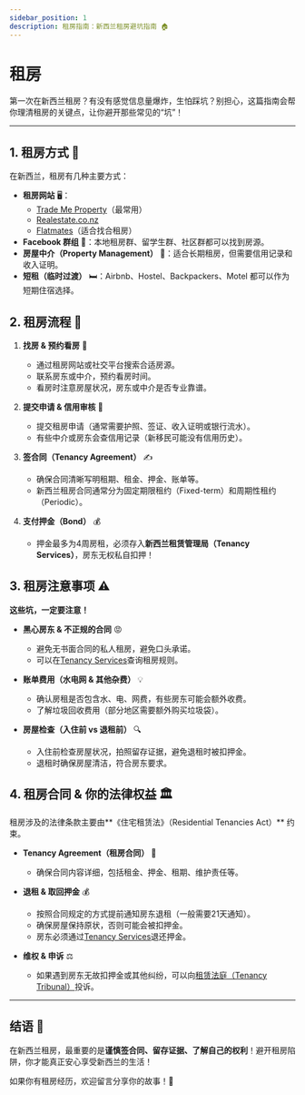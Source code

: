 ```yaml
---
sidebar_position: 1
description: 租房指南：新西兰租房避坑指南 🏠
---
```


# 租房

第一次在新西兰租房？有没有感觉信息量爆炸，生怕踩坑？别担心，这篇指南会帮你理清租房的关键点，让你避开那些常见的“坑”！

---

## 1. 租房方式 📌

在新西兰，租房有几种主要方式：

- **租房网站** 🖥️：
  - [Trade Me Property](https://www.trademe.co.nz/property)（最常用）
  - [Realestate.co.nz](https://www.realestate.co.nz/)
  - [Flatmates](https://www.flatmates.co.nz/)（适合找合租房）
- **Facebook 群组** 🤳：本地租房群、留学生群、社区群都可以找到房源。
- **房屋中介（Property Management）** 🏢：适合长期租房，但需要信用记录和收入证明。
- **短租（临时过渡）** 🛏️：Airbnb、Hostel、Backpackers、Motel 都可以作为短期住宿选择。

## 2. 租房流程 🔄

1. **找房 & 预约看房** 👀
   - 通过租房网站或社交平台搜索合适房源。
   - 联系房东或中介，预约看房时间。
   - 看房时注意房屋状况，房东或中介是否专业靠谱。

2. **提交申请 & 信用审核** 📑
   - 提交租房申请（通常需要护照、签证、收入证明或银行流水）。
   - 有些中介或房东会查信用记录（新移民可能没有信用历史）。

3. **签合同（Tenancy Agreement）** ✍️
   - 确保合同清晰写明租期、租金、押金、账单等。
   - 新西兰租房合同通常分为固定期限租约（Fixed-term）和周期性租约（Periodic）。

4. **支付押金（Bond）** 💰
   - 押金最多为4周房租，必须存入**新西兰租赁管理局（Tenancy Services）**，房东无权私自扣押！

## 3. 租房注意事项 ⚠️

**这些坑，一定要注意！**

- **黑心房东 & 不正规的合同** 😡
  - 避免无书面合同的私人租房，避免口头承诺。
  - 可以在[Tenancy Services](https://www.tenancy.govt.nz/)查询租房规则。

- **账单费用（水电网 & 其他杂费）** 💡
  - 确认房租是否包含水、电、网费，有些房东可能会额外收费。
  - 了解垃圾回收费用（部分地区需要额外购买垃圾袋）。

- **房屋检查（入住前 vs 退租前）** 🔍
  - 入住前检查房屋状况，拍照留存证据，避免退租时被扣押金。
  - 退租时确保房屋清洁，符合房东要求。

## 4. 租房合同 & 你的法律权益 🏛️

租房涉及的法律条款主要由**《住宅租赁法》（Residential Tenancies Act）** 约束。

- **Tenancy Agreement（租房合同）** 📜
  - 确保合同内容详细，包括租金、押金、租期、维护责任等。

- **退租 & 取回押金** 💰
  - 按照合同规定的方式提前通知房东退租（一般需要21天通知）。
  - 确保房屋保持原状，否则可能会被扣押金。
  - 房东必须通过[Tenancy Services](https://www.tenancy.govt.nz/)退还押金。

- **维权 & 申诉** ⚖️
  - 如果遇到房东无故扣押金或其他纠纷，可以向[租赁法庭（Tenancy Tribunal）](https://www.tenancy.govt.nz/disputes/)投诉。

---

## 结语 🎯

在新西兰租房，最重要的是**谨慎签合同、留存证据、了解自己的权利**！避开租房陷阱，你才能真正安心享受新西兰的生活！

如果你有租房经历，欢迎留言分享你的故事！📩
